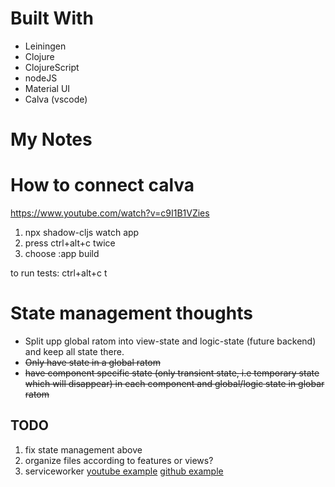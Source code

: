 # Built With
* Leiningen 
* Clojure
* ClojureScript
* nodeJS
* Material UI
* Calva (vscode)





# My Notes 

# How to connect calva 
https://www.youtube.com/watch?v=c9I1B1VZies
1. npx shadow-cljs watch app
2. press ctrl+alt+c twice
3. choose :app build

to run  tests: ctrl+alt+c t

# State management thoughts
* Split upp global ratom into view-state and logic-state (future backend) and keep all state there. 
* ~~Only have state in a global ratom~~
* ~~have component specific state (only transient state, i.e temporary state which will disappear) in each component and global/logic state in globar ratom~~

## TODO
1. fix state management above
2. organize files according to features or views?
3. serviceworker [youtube example](https://www.youtube.com/watch?v=atUdVSuNRjA) [github example](https://github.com/surabayajs/calculator-pwa-clojurescript/blob/master/src/calculator_app/core.cljs)  
